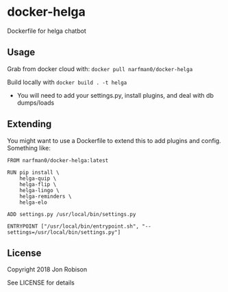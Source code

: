 # docker-helga

Dockerfile for helga chatbot

## Usage

Grab from docker cloud with: `docker pull narfman0/docker-helga`

Build locally with `docker build . -t helga`

* You will need to add your settings.py, install plugins, and deal with db dumps/loads

## Extending

You might want to use a Dockerfile to extend this to add plugins and config. Something
like:

```
FROM narfman0/docker-helga:latest

RUN pip install \
    helga-quip \
    helga-flip \
    helga-lingo \
    helga-reminders \
    helga-elo

ADD settings.py /usr/local/bin/settings.py

ENTRYPOINT ["/usr/local/bin/entrypoint.sh", "--settings=/usr/local/bin/settings.py"]
```

## License

Copyright 2018 Jon Robison

See LICENSE for details
